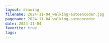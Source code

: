 ```yaml
---
layout: drawing
filename: 2024-11-04_walking-autoencoder.jpg
pagename: 2024-11-04_walking-autoencoder
date: 2024-11-04
favorite: true
tags:
---
```

